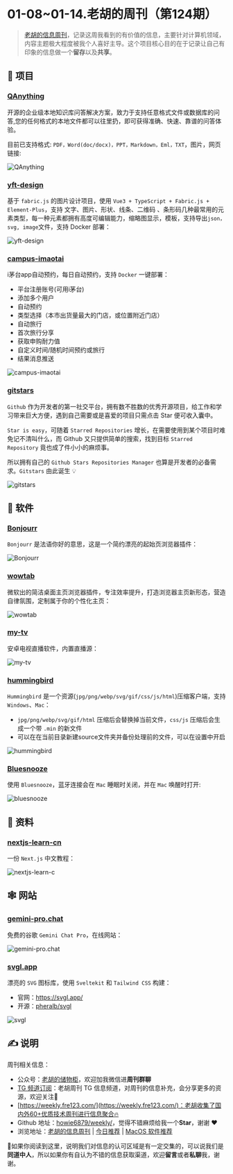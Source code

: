 # 01-08~01-14.老胡的周刊（第124期）

> [老胡的信息周刊](https://weekly.howie6879.com/)，记录这周我看到的有价值的信息，主要针对计算机领域，内容主题极大程度被我个人喜好主导。这个项目核心目的在于记录让自己有印象的信息做一个**留存**以及**共享**。

## 🎯 项目

### [QAnything](https://github.com/netease-youdao/QAnything)

开源的企业级本地知识库问答解决方案，致力于支持任意格式文件或数据库的问答,您的任何格式的本地文件都可以往里扔，即可获得准确、快速、靠谱的问答体验。

目前已支持格式: `PDF，Word(doc/docx)，PPT，Markdown，Eml，TXT`，图片，网页链接:

![QAnything](https://images-1252557999.file.myqcloud.com/uPic/QAnything.png)

### [yft-design](https://github.com/dromara/yft-design)

基于 `fabric.js` 的图片设计项目，使用 `Vue3 + TypeScript + Fabric.js + Element-Plus`，支持 文字、图片、形状、线条、二维码 、条形码几种最常用的元素类型，每一种元素都拥有高度可编辑能力，缩略图显示，模板，支持导出`json，svg, image`文件，支持 Docker 部署：

![yft-design](https://images-1252557999.file.myqcloud.com/uPic/yft-design.jpg)

### [campus-imaotai](https://github.com/oddfar/campus-imaotai)

i茅台app自动预约，每日自动预约，支持 `Docker` 一键部署：

- 平台注册账号(可用i茅台)
- 添加多个用户
- 自动预约
- 类型选择（本市出货量最大的门店，或位置附近门店）
- 自动旅行
- 首次旅行分享
- 获取申购耐力值
- 自定义时间/随机时间预约或旅行
- 结果消息推送

![campus-imaotai](https://images-1252557999.file.myqcloud.com/uPic/campus-imaotai.jpg)

### [gitstars](https://github.com/cfour-hi/gitstars)

`Github` 作为开发者的第一社交平台，拥有数不胜数的优秀开源项目，给工作和学习带来巨大方便，遇到自己需要或是喜爱的项目只需点击 Star 便可收入囊中。

`Star is easy`，可随着 `Starred Repositories` 增长，在需要使用到某个项目时难免记不清叫什么，而 Github 又只提供简单的搜索，找到目标 `Starred Repository` 竟也成了件小小的麻烦事。

所以拥有自己的 `Github Stars Repositories Manager` 也算是开发者的必备需求。`Gitstars` 由此诞生 💡

![gitstars](https://images-1252557999.file.myqcloud.com/uPic/gitstars.png)

## 🤖 软件

### [Bonjourr](https://github.com/victrme/Bonjourr)

`Bonjourr` 是法语你好的意思，这是一个简约漂亮的起始页浏览器插件：

![Bonjourr](https://images-1252557999.file.myqcloud.com/uPic/Bonjourr.jpg)

### [wowtab](https://wowtab.microsoft.com/)

微软出的简洁桌面主页浏览器插件，专注效率提升，打造浏览器主页新形态，营造自律氛围，定制属于你的个性化主页：

![wowtab](https://images-1252557999.file.myqcloud.com/uPic/wowtab.jpg)

### [my-tv](https://github.com/lizongying/my-tv)

安卓电视直播软件，内置直播源：

![my-tv](https://images-1252557999.file.myqcloud.com/uPic/my-tv.jpg)

### [hummingbird](https://github.com/leibnizli/hummingbird)

`Hummingbird` 是一个资源(`jpg/png/webp/svg/gif/css/js/html`)压缩客户端，支持`Windows`、`Mac`：

- `jpg/png/webp/svg/gif/html` 压缩后会替换掉当前文件，`css/js` 压缩后会生成一个带 `.min` 的新文件
- 可以在在当前目录新建source文件夹并备份处理前的文件，可以在设置中开启

![hummingbird](https://images-1252557999.file.myqcloud.com/uPic/hummingbird.jpg)

### [Bluesnooze](https://github.com/odlp/bluesnooze)

使用 `Bluesnooze`，蓝牙连接会在 `Mac` 睡眠时关闭，并在 `Mac` 唤醒时打开:

![bluesnooze](https://images-1252557999.file.myqcloud.com/uPic/bluesnooze.png)

## 👀 资料

### [nextjs-learn-cn](https://qufei1993.github.io/nextjs-learn-cn/)

一份 `Next.js` 中文教程：

![nextjs-learn-c](https://images-1252557999.file.myqcloud.com/uPic/nextjs-learn-c.jpg)

## 🕸 网站

### [gemini-pro.chat](https://gemini-pro.chat/) 

免费的谷歌 `Gemini Chat Pro`，在线网站：

![gemini-pro.chat](https://images-1252557999.file.myqcloud.com/uPic/gemini-pro.chat.jpg)

### [svgl.app](https://svgl.app/)

漂亮的 `SVG` 图标库，使用 `Sveltekit` 和 `Tailwind CSS` 构建：

- 官网：https://svgl.app/
- 开源：[pheralb/svgl](https://github.com/pheralb/svgl)

![svgl](https://images-1252557999.file.myqcloud.com/uPic/svgl.jpg)

## ✍️ 说明

周刊相关信息：

- 公众号：[老胡的储物柜](https://images-1252557999.file.myqcloud.com/uPic/ETIbMe.jpg)，欢迎加我微信进**周刊群聊**
- [TG 频道订阅](https://t.me/howie_weekly)：老胡周刊 TG 信息频道，对周刊的信息补充，会分享更多的资源，欢迎关注👏
- [https://weekly.fre123.com/](https://weekly.fre123.com/)：老胡收集了国内外60+优质技术周刊进行信息聚合🔥
- Github 地址：[howie6879/weekly/](https://github.com/howie6879/weekly/)，觉得不错麻烦给我一个**Star**，谢谢 ❤️
- 浏览地址：[老胡的信息周刊](https://weekly.howie6879.com) | [今日推荐](https://weekly.howie6879.com/recommend/index.html) | [MacOS 软件推荐](https://weekly.howie6879.com/soft/mac.html)

🙌如果你阅读到这里，说明我们对信息的认可区域是有一定交集的，可以说我们是**同道中人**，所以如果你有自认为不错的信息获取渠道，欢迎**留言**或者**私聊**我，谢谢。
